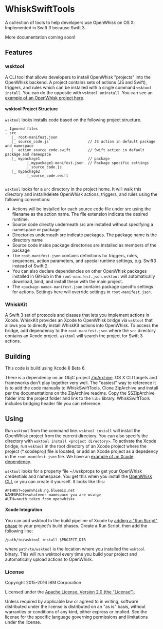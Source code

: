 # WhiskSwiftTools
A collection of tools to help developers use OpenWhisk on OS X.  Implemented in Swift 3 because Swift 3.

More documentation coming soon!

## Features

### wsktool  
A CLI tool that allows developers to install OpenWhisk "projects" into the OpenWhisk backend.  A project contains sets of actions (JS and Swift), triggers, and rules which can be installed with a single command `wsktool install`.  You can do the opposite with `wsktool uninstall`.  You can see an [example of an OpenWhisk project here](https://github.com/openwhisk/openwhisk-package-jira/tree/master/src).

#### wsktool Project Structure
`wsktool` looks installs code based on the following project structure.  

```
_ Ignored files
- src
   |_ root-manifest.json
   |_ source_code.js                  // JS action in default package and namespace
   |_ action_source_code.swift        // Swift action in default package and namespace
   |_ mypackage1                      // package
          |_mypackage1-manifest.json  // Package specific settings
          |_source_code.js
   |_ mypackage2
          |_source_code.swift
          
```

`wsktool` looks for a `src` directory in the project home. It will walk this directory and install/delete OpenWhisk actions, triggers, and rules using the following conventions:

* Actions will be installed for each source code file under src using the filename as the action name.  The file extension indicate the desired runtime.
* Source code directly underneath src are installed without specifying a namespace or package
* Directories underneath src indicate packages.  The package name is the directory name
* Source code inside package directories are installed as members of the package
* The `root-manifest.json` contains definitions for triggers, rules, sequences, action parameters, and special runtime settings, e.g. Swift3 instead of Swift 2.
* You can also declare dependencies on other OpenWhisk packages installed in GitHub in the `root-manifest.json`. `wsktool` will automatically download, bind, and install these with the main project. 
* The `<package-name>-manifest.json` contains package specific settings for actions.  Settings here will override settings in `root-manifest.json`.
  
### WhiskKit
A Swift 3 set of protocols and classes that lets you implement actions in Xcode.  WhiskKit provides an Xcode to OpenWhisk bridge via `wsktool` that allows you to directly install WhiskKit actions into OpenWhisk.  To access the bridge, add dependency to the `root-manifest.json` where the `src` directory contains an Xcode project.  `wsktool` will search the project for Swift 3 actions.

## Building
This code is build using Xcode 8 Beta 6.  

There is a dependency on an ObjC project [ZipArchive](https://github.com/ZipArchive/ZipArchive).  OS X CLI targets and frameworks don't play together very well. The "easiest" way to reference it is to add the code manually to WhiskSwiftTools.  Clone ZipArchive and install per the documentations on the ZipArchive readme. Copy the SSZipArchive folder into the project folder and link to the `libz` library. WhiskSwiftTools includes bridging header file you can reference.

## Using

Run `wsktool` from the command line. `wsktool install` will install the OpenWhisk project from the current directory. You can also specify the directory with `wsktool install <project directory>`.  To activate the Xcode bridge, run `wsktool` in the root directory of an Xcode project where the project (*.xcodeproj) file is located, or add an Xcode project as a depedency in the `root-manifest.json` file.  We have an [example of an Xcode dependency](https://github.com/paulcastro/SwiftDummy).

`wsktool` looks for a property file ~/.wskprops to get your OpenWhisk credentials and namespace.  You get this when you install the [OpenWhisk CLI](https://new-console.ng.bluemix.net/openwhisk/cli), or you can create it yourself.  It looks like this:

```
APIHOST=openwhisk.ng.bluemix.net
NAMESPACE=<whatever namespace you are using>
AUTH=<auth token from openwhisk>
```

#### Xcode Integration
You can add wsktool to the build pipeline of Xcode by [adding a "Run Script" phase](https://developer.apple.com/library/ios/recipes/xcode_help-project_editor/Articles/AddingaRunScriptBuildPhase.html) to your project's build phases.  Create a Run Script, then add the following line:

```
/path/to/wsktool install $PROJECT_DIR
```
where `path/to/wsktool` is the location where you installed the `wsktool` binary. This will run wsktool every time you build your project and automatically upload actions to OpenWhisk.

### License

Copyright 2015-2016 IBM Corporation

Licensed under the [Apache License, Version 2.0 (the "License")](http://www.apache.org/licenses/LICENSE-2.0.html).

Unless required by applicable law or agreed to in writing, software distributed under the license is distributed on an "as is" basis, without warranties or conditions of any kind, either express or implied. See the license for the specific language governing permissions and limitations under the license.
